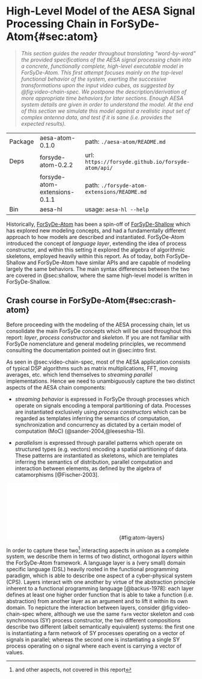 # High-Level Model of the AESA Signal Processing Chain in ForSyDe-Atom{#sec:atom}

> _This section guides the reader throughout translating "word-by-word" the provided
> specifications of the AESA signal processing chain into a concrete, functionally
> complete, high-level executable model in ForSyDe-Atom. This first attempt focuses
> mainly on the top-level functional behavior of the system, exerting the successive
> transformations upon the input video cubes, as suggested by @fig:video-chain-spec.
> We postpone the description/derivation of more appropriate time behaviors for later
> sections. Enough AESA system details are given in order to understand the model. At
> the end of this section we simulate this model against a realistic input set of
> complex antenna data, and test if it is sane (i.e. provides the expected results)._

|         |                               |                                                    |
| -----   | ----------------------------- | -------------------------------------------------- |
| Package | aesa-atom-0.1.0               | path: `./aesa-atom/README.md`                      |
| Deps    | forsyde-atom-0.2.2            | url: `https://forsyde.github.io/forsyde-atom/api/` |
|         | forsyde-atom-extensions-0.1.1 | path: `./forsyde-atom-extensions/README.md`        |
| Bin     | aesa-hl                       | usage: `aesa-hl --help`                            |


Historically, [ForSyDe-Atom](https://forsyde.github.io/forsyde-atom/) has been a
spin-off of [ForSyDe-Shallow](https://forsyde.github.io/forsyde-shallow/) which has
explored new modeling concepts, and had a fundamentally different approach to how
models are described and instantiated. ForSyDe-Atom introduced the concept of
*language layer*, extending the idea of process constructor, and within this setting
it explored the algebra of algorithmic skeletons, employed heavily within this
report. As of today, both ForSyDe-Shallow and ForSyDe-Atom have similar APIs and are
capable of modeling largely the same behaviors. The main syntax differences between the
two are covered in @sec:shallow, where the same high-level model is written in
ForSyDe-Shallow.

## Crash course in ForSyDe-Atom{#sec:crash-atom}

Before proceeding with the modeling of the AESA processing chain, let us consolidate
the main ForSyDe concepts which will be used throughout this report: *layer*, *process
constructor* and *skeleton*. If you are not familiar with ForSyDe nomenclature and
general modeling principles, we recommend consulting the documentation pointed out in
@sec:intro first.

As seen in @sec:video-chain-spec, most of the AESA application consists of typical DSP
algorithms such as matrix multiplications, FFT, moving averages, etc. which lend
themselves to *streaming parallel* implementations. Hence we need to unambiguously
capture the two distinct aspects of the AESA chain components:

* *streaming behavior* is expressed in ForSyDe through processes which operate on
  signals encoding a temporal partitioning of data. Processes are instantiated
  exclusively using *process constructors* which can be regarded as templates
  inferring the semantics of computation, synchronization and concurrency as dictated
  by a certain model of computation (MoC) (@sander-2004,@leeseshia-15).
  
* *parallelism* is expressed through parallel patterns which operate on structured
  types (e.g. vectors) encoding a spatial partitioning of data. These patterns are
  instantiated as skeletons, which are templates inferring the semantics of
  distribution, parallel computation and interaction between elements, as defined by
  the algebra of catamorphisms [@Fischer-2003].

![Depiction of layer usage: (left) skeleton networks of processes; (right) processes of skeleton functions](figs/layers.pdf){#fig:atom-layers}

In order to capture these two[^1] interacting aspects in unison as a complete system,
we describe them in terms of two distinct, orthogonal *layers* within the ForSyDe-Atom
framework. A language layer is a (very small) domain specific language (DSL) heavily
rooted in the functional programming paradigm, which is able to describe one aspect of
a cyber-physical system (CPS). Layers interact with one another by virtue of the
abstraction principle inherent to a functional programming language [@backus-1978]:
each layer defines at least one higher order function that is able to take a function
(i.e. abstraction) from another layer as an argument and to lift it within its own
domain. To nepicture the interaction between layers, consider @fig:video-chain-spec
where, although we use the same `farm` vector skeleton and `comb` synchronous (SY)
process constructor, the two different compositions describe two different (albeit
semantically equivalent) systems: the first one is instantiating a farm network of SY
processes operating on a vector of signals in parallel; whereas the second one is
instantiating a single SY process operating on o  signal where each event is carrying
a vector of values.

[^1]: and other aspects, not covered in this report

<!-- Historically, it has been the "playground" for -->
<!-- developing and applying modeling concepts such as algorithmic skeletons (parallel -->
<!-- patterns) and applicative-style modeling in ForSyDe. For more information on the main -->
<!-- concepts behind ForSyDe-Atom see [@ungureanu17]. From the point of view of user -->
<!-- experience however, the API is pretty much identical to ForSyDe-Shallow's, with the -->
<!-- following two main differences: -->

<!--  * the user has more control of which libraries are -->
<!--    imported. Functions are not distinguished by their suffix any -->
<!--    longer, which means that multiple libraries export functions which -->
<!--    deliberately share the same name. As such, the suggested -->
<!--    programming style for mixed-library designs is to alias the -->
<!--    imported library (e.g. `import ForSyDe.Atom.MoC.SY as SY`) and -->
<!--    reference the function using the alias as a prefix (e.g. `SY.mealy` -->
<!--    instead of `mealySY` in ForSyDe-Shallow). -->

<!--  * some of ForSyDe's "canonical" names for process constructors -->
<!--    inspired from functional programming have been replaced with more -->
<!--    suggestive names inspired from component-based modeling, which are -->
<!--    denoting common building blocks, relevant to their domain. For -->
<!--    example `mapSY` is now called `SY.comb11`; `zipWithSY` is now -->
<!--    called `SY.comb21`; `zipWithV` is now called `V.farm21`, etc. -->

<!-- In this section we approach modeling the AESA application from two -->
<!-- different point of views: the first one is a direct translation of the -->
<!-- ForSyDe-Shallow implementation from [@sec:shallow], and it models the -->
<!-- signal processing chain as a pipe of processes working on _parallel -->
<!-- data_ organinzed in matrices or cubes; the second approach is to model -->
<!-- the data path from each individual antenna element by describing -->
<!-- parallelism at a _process network_ level (e.g. process farms), similar -->
<!-- to how [@sec:int-shallow] has been described. We show that the second -->
<!-- approach enables opportunities for exploitation and design space -->
<!-- exploration at a more fine-grained level. -->

